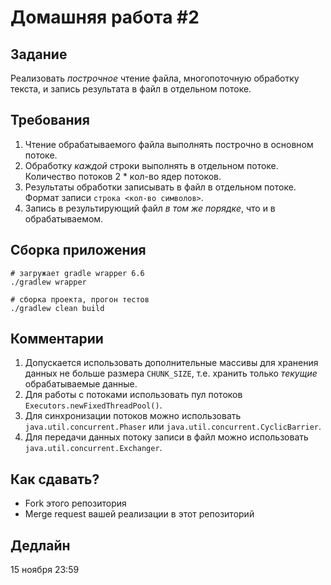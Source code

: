 # Домашняя работа #2

## Задание
Реализовать _построчное_ чтение файла, многопоточную обработку текста, и запись результата в файл в отдельном потоке.
 
## Требования
1. Чтение обрабатываемого файла выполнять построчно в основном потоке.
1. Обработку _каждой_ строки выполнять в отдельном потоке. Количество потоков 2 * кол-во ядер потоков.
1. Результаты обработки записывать в файл в отдельном потоке. Формат записи `строка <кол-во символов>`.
1. Запись в результирующий файл _в том же порядке_, что и в обрабатываемом.

## Сборка приложения 
```shell script
# загружает gradle wrapper 6.6
./gradlew wrapper

# сборка проекта, прогон тестов
./gradlew clean build
```

##  Комментарии
1. Допускается использовать дополнительные массивы для хранения данных не больше размера `CHUNK_SIZE`, 
т.е. хранить только _текущие_ обрабатываемые данные.
1. Для работы с потоками использовать пул потоков `Executors.newFixedThreadPool()`.
1. Для синхронизации потоков можно использовать `java.util.concurrent.Phaser` или `java.util.concurrent.CyclicBarrier`.
1. Для передачи данных потоку записи в файл можно использовать `java.util.concurrent.Exchanger`.

##  Как сдавать?
* Fork этого репозитория
* Merge request вашей реализации в этот репозиторий

## Дедлайн
15 ноября 23:59
